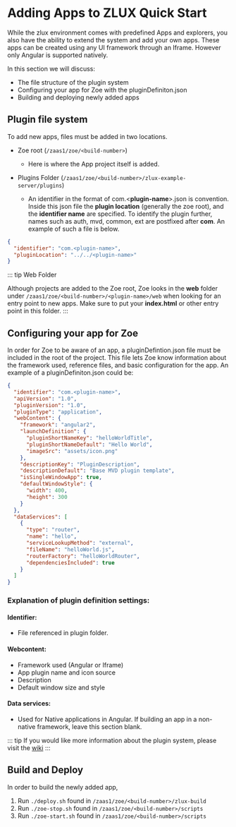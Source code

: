 # Adding Apps to ZLUX Quick Start

While the zlux environment comes with predefined Apps and explorers, you also have the ability to extend the system and add your own apps. These apps can be created using any UI framework through an Iframe. However only Angular is supported natively.

In this section we will discuss:

- The file structure of the plugin system
- Configuring your app for Zoe with the pluginDefiniton.json
- Building and deploying newly added apps

## Plugin file system

To add new apps, files must be added in two locations.

- Zoe root (`/zaas1/zoe/<build-number>`)

  - Here is where the App project itself is added.

- Plugins Folder (`/zaas1/zoe/<build-number>/zlux-example-server/plugins`)

  - An identifier in the format of com.<**plugin-name**>.json is convention. Inside this json file the **plugin location** (generally the zoe root), and the **identifier name** are specified. To identify the plugin further, names such as auth, mvd, common, ext are postfixed after **com**. An example of such a file is below.

```json
{
  "identifier": "com.<plugin-name>",
  "pluginLocation": "../../<plugin-name>"
}
```

::: tip Web Folder

Although projects are added to the Zoe root, Zoe looks in the **web** folder under `/zaas1/zoe/<build-number>/<plugin-name>/web` when looking for an entry point to new apps. Make sure to put your **index.html** or other entry point in this folder.
:::

## Configuring your app for Zoe

In order for Zoe to be aware of an app, a pluginDefintion.json file must be included in the root of the project. This file lets Zoe know information about the framework used, reference files, and basic configuration for the app. An example of a pluginDefiniton.json could be:

```json
{
  "identifier": "com.<plugin-name>",
  "apiVersion": "1.0",
  "pluginVersion": "1.0",
  "pluginType": "application",
  "webContent": {
    "framework": "angular2",
    "launchDefinition": {
      "pluginShortNameKey": "helloWorldTitle",
      "pluginShortNameDefault": "Hello World",
      "imageSrc": "assets/icon.png"
    },
    "descriptionKey": "PluginDescription",
    "descriptionDefault": "Base MVD plugin template",
    "isSingleWindowApp": true,
    "defaultWindowStyle": {
      "width": 400,
      "height": 300
    }
  },
  "dataServices": [
    {
      "type": "router",
      "name": "hello",
      "serviceLookupMethod": "external",
      "fileName": "helloWorld.js",
      "routerFactory": "helloWorldRouter",
      "dependenciesIncluded": true
    }
  ]
}
```

### Explanation of plugin definition settings:

#### Identifier:

- File referenced in plugin folder.

#### Webcontent:

- Framework used (Angular or Iframe)
- App plugin name and icon source
- Description
- Default window size and style

#### Data services:

- Used for Native applications in Angular. If building an app in a non-native framework, leave this section blank.

::: tip
If you would like more information about the plugin system, please visit the [wiki](https://github.com/gizafoundation/zlux/wiki/Zlux-Plugin-Definition-&-Structure)
:::

## Build and Deploy

In order to build the newly added app,

1.  Run `./deploy.sh` found in `/zaas1/zoe/<build-number>/zlux-build`
2.  Run `./zoe-stop.sh` found in `/zaas1/zoe/<build-number>/scripts`
3.  Run `./zoe-start.sh` found in `/zaas1/zoe/<build-number>/scripts`
